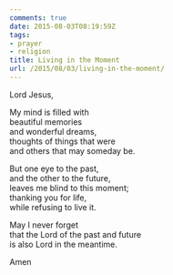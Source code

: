 ```yaml
---
comments: true
date: 2015-08-03T08:19:59Z
tags:
- prayer
- religion
title: Living in the Moment
url: /2015/08/03/living-in-the-moment/
---
```


Lord Jesus,

My mind is filled with  
beautiful memories  
and wonderful dreams,  
thoughts of things that were  
and others that may someday be.  
  
But one eye to the past,  
and the other to the future,  
leaves me blind to this moment;  
thanking you for life,  
while refusing to live it.  
  
May I never forget  
that the Lord of the past and future  
is also Lord in the meantime.  

Amen
